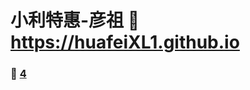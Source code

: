 # 小利特惠-彦祖 :link: https://huafeiXL1.github.io 
### :page_facing_up: [4](https://huafeiXL1.github.io/tag.html) 
